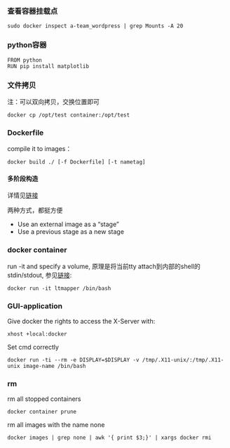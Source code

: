 ### 查看容器挂载点

    sudo docker inspect a-team_wordpress | grep Mounts -A 20


### python容器

    FROM python 
    RUN pip install matplotlib

### 文件拷贝
注：可以双向拷贝，交换位置即可

    docker cp /opt/test container:/opt/test

### Dockerfile

compile it to images： 

    docker build ./ [-f Dockerfile] [-t nametag]

#### 多阶段构造
详情见[链接](https://docs.docker.com/develop/develop-images/multistage-build/)

两种方式，都挺方便

- Use an external image as a “stage”
- Use a previous stage as a new stage

### docker container

run -it and specify a volume, 原理是将当前tty attach到内部的shell的stdin/stdout, 参见[链接](https://docs.docker.com/engine/reference/run/): 

    docker run -it ltmapper /bin/bash

### GUI-application

Give docker the rights to access the X-Server with:

    xhost +local:docker

Set cmd correctly

    docker run -ti --rm -e DISPLAY=$DISPLAY -v /tmp/.X11-unix/:/tmp/.X11-unix image-name /bin/bash

### rm

rm all stopped containers

    docker container prune

rm all images with the name none

    docker images | grep none | awk '{ print $3;}' | xargs docker rmi


